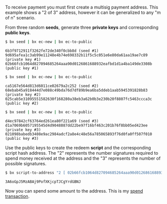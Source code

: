 To receive payment you must first create a multisig payment address. This example shows a "2 of 3" address, however it can be generalized to any "m of n" scenario.

From three random **seeds**, generate three **private keys** and corresponding **public keys**.
```sh
$ bx seed | bx ec-new | bx ec-to-public
```
```
6b3f9712911f3262fe72de340f0cbb8d (seed #1)
9d695afea1c3ab99e11248e4b74e698332b11f5c5c051e6e80da61aa19ae7c89 (private key #1)
02b66fcb1064d827094685264aaa90d0126861688932eafbd1d1a4ba149de3308b (public key #1)
```
```sh
$ bx seed | bx ec-new | bx ec-to-public
```
```
ca5167e564d813d6011ce02679a2c252 (seed #2)
68ebab45a918444d7e088c49bda76d7df89b9ea6ba5ddeb1aab5945391828b83 (private key #2)
025cab5e31095551582630f168280a38eb3a62b0b3e230b20f8807fc5463ccca3c (public key #2)
```
```sh
$ bx seed | bx ec-new | bx ec-to-public
```
```
d4ec97842cf63764ed261ea80f221a69 (seed #3)
d1a7069b6057195545d4d9048887dd22be97f16bf463c201b76f8bb05ed423ee (private key #3)
021098babedb3408e9ac2984adcf2a8e4c48e56a785065893f76d0fa0ff507f010 (public key #3)
```
Use the public keys to create the redeem **script** and the corresponding script hash address. The "2" represents the number signatures required to spend money received at the address and the "3" represents the number of possible signatures.
```sh
$ bx script-to-address "2 [ 02b66fcb1064d827094685264aaa90d0126861688932eafbd1d1a4ba149de3308b ] [ 025cab5e31095551582630f168280a38eb3a62b0b3e230b20f8807fc5463ccca3c ] [ 021098babedb3408e9ac2984adcf2a8e4c48e56a785065893f76d0fa0ff507f010 ] 3 checkmultisig"
```
```
3A6oGpJ5MzABAj9PofXKjcpTJCgYrdGBNJ
```
Now you can spend some amount to the address. This is my [spend transaction](https://blockchain.info/tx/f759759bc998ec96879e4ae8c1639e8a186e0d507401eb32e4479de64d340605).